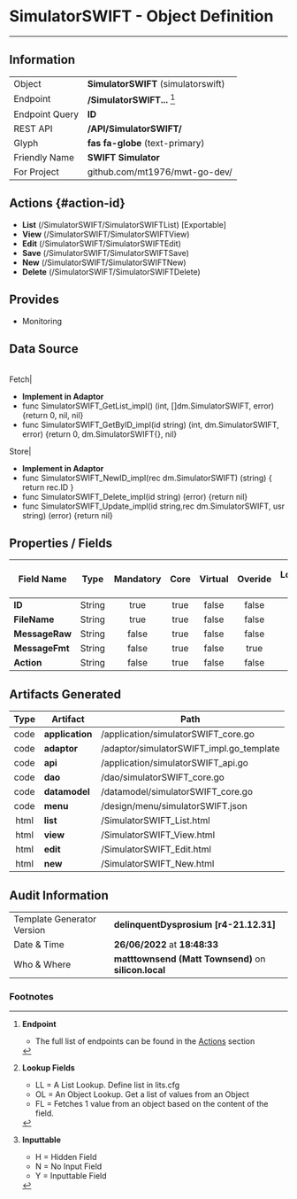 # **SimulatorSWIFT** - Object Definition
---
##  Information
|   |   |
|---|---|
|Object         |**SimulatorSWIFT** (simulatorswift) |
|Endpoint 	    |**/SimulatorSWIFT...** [^1]|
|Endpoint Query |**ID**|
|REST API|**/API/SimulatorSWIFT/**|
Glyph|**fas fa-globe** (text-primary)
Friendly Name|**SWIFT Simulator**|
|For Project    |github.com/mt1976/mwt-go-dev/|

##  Actions {#action-id}
* **List** (/SimulatorSWIFT/SimulatorSWIFTList) [Exportable]
* **View** (/SimulatorSWIFT/SimulatorSWIFTView)
* **Edit** (/SimulatorSWIFT/SimulatorSWIFTEdit)
* **Save** (/SimulatorSWIFT/SimulatorSWIFTSave)
* **New** (/SimulatorSWIFT/SimulatorSWIFTNew)
* **Delete** (/SimulatorSWIFT/SimulatorSWIFTDelete)







##  Provides



* Monitoring 



##  Data Source 
|   |   |
|---|---|

Fetch|<ul><li>**Implement in Adaptor**</li><li> func SimulatorSWIFT_GetList_impl() (int, []dm.SimulatorSWIFT, error) {return 0, nil, nil}</li><li>func SimulatorSWIFT_GetByID_impl(id string) (int, dm.SimulatorSWIFT, error) {return 0, dm.SimulatorSWIFT{}, nil}</li></ul>
Store|<ul><li>**Implement in Adaptor**</li><li>func SimulatorSWIFT_NewID_impl(rec dm.SimulatorSWIFT) (string) { return rec.ID } </li><li>func SimulatorSWIFT_Delete_impl(id string) (error) {return nil}</li><li>func SimulatorSWIFT_Update_impl(id string,rec dm.SimulatorSWIFT, usr string) (error) {return nil}</li></ul>

##  Properties / Fields
| Field Name| Type | Mandatory | Core | Virtual | Overide | Lookup [^2]| Lookup Object      | Lookup Field Source         | Lookup Return Value                | Inputable [^3]|DB Column|Default Value| No Change | Callout | Internal | Display | Mask |
| -- | --  | :--: | :--: | :--: |:--: |:--: |:--: |-- |-- |:--: |-- | --| :--: | :--: | :--: | -- | -- |
|**ID**|String|true|true|false|false|||||Y|ID||false|false|false|text||
|**FileName**|String|true|true|false|false|||||Y|FileName||false|false|false|text||
|**MessageRaw**|String|false|true|false|false|||||Y|MessageRaw||false|false|false|text||
|**MessageFmt**|String|false|true|false|true|||||N|MessageFmt||false|false|false|text||
|**Action**|String|false|true|false|false|||||Y|Action||false|false|false|text||


##  Artifacts Generated
| Type | Artifact | Path|
| :--: | -- | -- |
| code | **application** | /application/simulatorSWIFT_core.go |
| code | **adaptor** | /adaptor/simulatorSWIFT_impl.go_template |
| code | **api** | /application/simulatorSWIFT_api.go |
| code | **dao** | /dao/simulatorSWIFT_core.go |
| code | **datamodel** | /datamodel/simulatorSWIFT_core.go |
| code | **menu** | /design/menu/simulatorSWIFT.json |
| html | **list** | /SimulatorSWIFT_List.html |
| html | **view** | /SimulatorSWIFT_View.html |
| html | **edit** | /SimulatorSWIFT_Edit.html |
| html | **new** | /SimulatorSWIFT_New.html |


## Audit Information
|   |   |
|---|---|
Template Generator Version   | **delinquentDysprosium [r4-21.12.31]**
Date & Time		     | **26/06/2022** at **18:48:33**
Who & Where		     | **matttownsend (Matt Townsend)** on **silicon.local**

### Footnotes
[^1]: **Endpoint**
    * The full list of endpoints can be found in the [Actions](#action-id) section
[^2]: **Lookup Fields**
    * LL = A List Lookup. Define list in lits.cfg
    * OL = An Object Lookup. Get a list of values from an Object
    * FL = Fetches 1 value from an object based on the content of the field. 
[^3]: **Inputtable**   
    * H = Hidden Field
    * N = No Input Field
    * Y = Inputtable Field